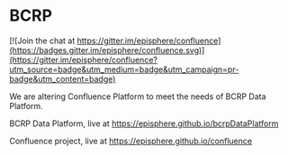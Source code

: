 # BCRP

[![Join the chat at https://gitter.im/episphere/confluence](https://badges.gitter.im/episphere/confluence.svg)](https://gitter.im/episphere/confluence?utm_source=badge&utm_medium=badge&utm_campaign=pr-badge&utm_content=badge)

We are altering Confluence Platform to meet the needs of BCRP Data Platform.

BCRP Data Platform, live at https://episphere.github.io/bcrpDataPlatform

Confluence project, live at  https://episphere.github.io/confluence